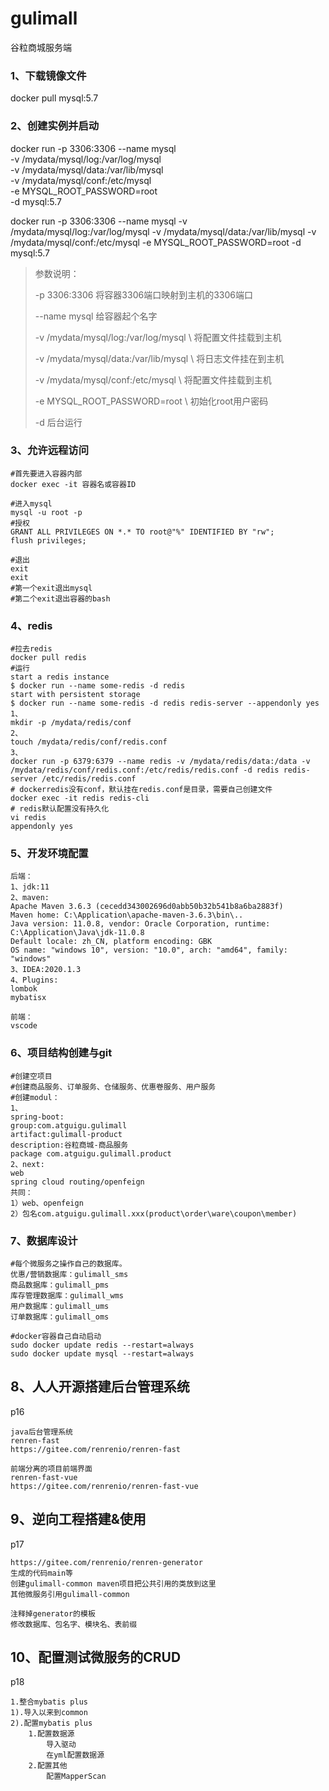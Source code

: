 # gulimall
谷粒商城服务端

### 1、下载镜像文件
docker pull mysql:5.7

### 2、创建实例并启动
docker run -p 3306:3306 --name mysql \
-v /mydata/mysql/log:/var/log/mysql \
-v /mydata/mysql/data:/var/lib/mysql \
-v /mydata/mysql/conf:/etc/mysql \
-e MYSQL_ROOT_PASSWORD=root \
-d mysql:5.7

docker run -p 3306:3306 --name mysql -v  /mydata/mysql/log:/var/log/mysql  -v /mydata/mysql/data:/var/lib/mysql -v /mydata/mysql/conf:/etc/mysql -e MYSQL_ROOT_PASSWORD=root -d mysql:5.7

> 参数说明：
>
> -p 3306:3306   将容器3306端口映射到主机的3306端口
>
> --name mysql  给容器起个名字
>
> -v /mydata/mysql/log:/var/log/mysql \      将配置文件挂载到主机
>
> -v /mydata/mysql/data:/var/lib/mysql \    将日志文件挂在到主机
>
> -v /mydata/mysql/conf:/etc/mysql \	      将配置文件挂载到主机
>
> -e MYSQL_ROOT_PASSWORD=root \ 		初始化root用户密码
>
> -d 	后台运行

### 3、允许远程访问
```
#首先要进入容器内部
docker exec -it 容器名或容器ID

#进入mysql
mysql -u root -p
#授权
GRANT ALL PRIVILEGES ON *.* TO root@"%" IDENTIFIED BY "rw";
flush privileges;

#退出
exit
exit
#第一个exit退出mysql
#第二个exit退出容器的bash
```
### 4、redis
```
#拉去redis
docker pull redis
#运行
start a redis instance
$ docker run --name some-redis -d redis
start with persistent storage
$ docker run --name some-redis -d redis redis-server --appendonly yes
1、
mkdir -p /mydata/redis/conf
2、
touch /mydata/redis/conf/redis.conf
3、
docker run -p 6379:6379 --name redis -v /mydata/redis/data:/data -v /mydata/redis/conf/redis.conf:/etc/redis/redis.conf -d redis redis-server /etc/redis/redis.conf
# dockerredis没有conf，默认挂在redis.conf是目录，需要自己创建文件
docker exec -it redis redis-cli
# redis默认配置没有持久化
vi redis
appendonly yes
```
### 5、开发环境配置
```
后端：
1、jdk:11
2、maven:
Apache Maven 3.6.3 (cecedd343002696d0abb50b32b541b8a6ba2883f)
Maven home: C:\Application\apache-maven-3.6.3\bin\..
Java version: 11.0.8, vendor: Oracle Corporation, runtime: C:\Application\Java\jdk-11.0.8
Default locale: zh_CN, platform encoding: GBK
OS name: "windows 10", version: "10.0", arch: "amd64", family: "windows"
3、IDEA:2020.1.3
4、Plugins:
lombok
mybatisx

前端：
vscode

```
### 6、项目结构创建与git
```
#创建空项目
#创建商品服务、订单服务、仓储服务、优惠卷服务、用户服务
#创建modul：
1、
spring-boot:
group:com.atguigu.gulimall
artifact:gulimall-product
description:谷粒商城-商品服务
package com.atguigu.gulimall.product
2、next:
web
spring cloud routing/openfeign
共同：
1）web、openfeign
2）包名com.atguigu.gulimall.xxx(product\order\ware\coupon\member)
```

### 7、数据库设计
```shell
#每个微服务之操作自己的数据库。
优惠/营销数据库：gulimall_sms
商品数据库：gulimall_pms
库存管理数据库：gulimall_wms
用户数据库：gulimall_ums
订单数据库：gulimall_oms

#docker容器自己自动启动
sudo docker update redis --restart=always
sudo docker update mysql --restart=always
```

## 8、人人开源搭建后台管理系统
p16
```
java后台管理系统
renren-fast
https://gitee.com/renrenio/renren-fast

前端分离的项目前端界面
renren-fast-vue
https://gitee.com/renrenio/renren-fast-vue
```
## 9、逆向工程搭建&使用
p17
```
https://gitee.com/renrenio/renren-generator
生成的代码main等
创建gulimall-common maven项目把公共引用的类放到这里
其他微服务引用gulimall-common

注释掉generator的模板
修改数据库、包名字、模块名、表前缀
```
## 10、配置测试微服务的CRUD
p18
```
1.整合mybatis plus
1).导入以来到common
2).配置mybatis plus
    1.配置数据源
        导入驱动
        在yml配置数据源
    2.配置其他
        配置MapperScan
        
```

